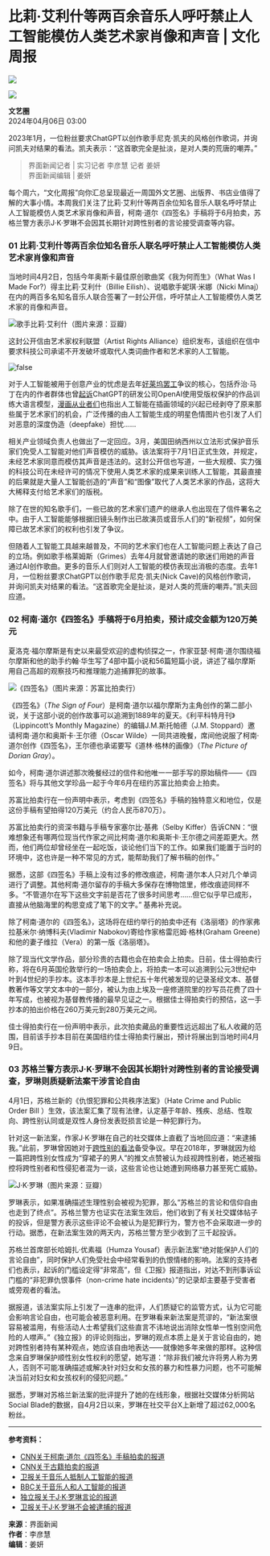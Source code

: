 # 比莉·艾利什等两百余音乐人呼吁禁止人工智能模仿人类艺术家肖像和声音 | 文化周报

![](https://img3.jiemian.com/101/original/vcg/20240405/1712289750862_a300x300.png)

![](https://img3.jiemian.com/101/original/20181203/154383132624612400_a134x134.jpg)

**文艺圈**  
2024年04月06日 03:00  

2023年1月，一位粉丝要求ChatGPT以创作歌手尼克·凯夫的风格创作歌词，并询问凯夫对结果的看法。凯夫表示：“这首歌完全是扯淡，是对人类的荒唐的嘲弄。”

> 界面新闻记者 | 实习记者 李彦慧 记者 姜妍  
> 界面新闻编辑 | 姜妍  

每个周六，“文化周报”向你汇总呈现最近一周国外文艺圈、出版界、书店业值得了解的大事小情。本周我们关注了比莉·艾利什等两百余位知名音乐人联名呼吁禁止人工智能模仿人类艺术家肖像和声音，柯南·道尔《四签名》手稿将于6月拍卖，苏格兰警方表示J·K·罗琳不会因其长期针对跨性别者的言论接受调查等内容。

### 01 比莉·艾利什等两百余位知名音乐人联名呼吁禁止人工智能模仿人类艺术家肖像和声音

当地时间4月2日，包括今年奥斯卡最佳原创歌曲奖《我为何而生》（What Was I Made For?）得主比莉·艾利什（Billie Eilish）、说唱歌手妮琪·米娜（Nicki Minaj）在内的两百多名知名音乐人联合签署了一封公开信，呼吁禁止人工智能模仿人类艺术家的肖像和声音。

![歌手比莉·艾利什（图片来源：豆瓣）](https://img2.jiemian.com/101/original/20240405/171229056551778600_a700xH.jpg)

这封公开信由艺术家权利联盟（Artist Rights Alliance）组织发布，该组织在信中要求科技公司承诺不开发破坏或取代人类词曲作者和艺术家的人工智能。

![false](https://img3.jiemian.com/101/original/vcg/20240405/1712289750862_a320xH.png)

对于人工智能被用于创意产业的忧虑是去年[好莱坞罢工](https://www.jiemian.com/article/10179719.html)争议的核心，包括乔治·马丁在内的作者群体也曾[起诉](https://www.jiemian.com/article/10145076.html)ChatGPT的研发公司OpenAI使用受版权保护的作品训练大语言模型，[漫画从业者们](https://www.jiemian.com/article/10953041.html)也指出人工智能在插画领域的兴起已经剥夺了原来那些属于艺术家们的机会，广泛传播的由人工智能生成的明星色情图片也引发了人们对恶意的深度伪造（deepfake）担忧……

相关产业领域负责人也做出了一定回应。3月，美国田纳西州以立法形式保护音乐家们免受人工智能对他们声音模仿的威胁。该法案将于7月1日正式生效，并规定，未经艺术家同意而模仿其声音是违法的。这封公开信也写道，一些大规模、实力强的科技公司在未经许可的情况下使用人类艺术家的成果来训练人工智能，其最直接的后果就是大量人工智能创造的“声音”和“图像”取代了人类艺术家的作品，这将大大稀释支付给艺术家们的版税。

除了在世的知名歌手们，一些已故的艺术家们遗产的继承人也出现在了信件署名之中。由于人工智能能够根据旧镜头制作出已故演员或音乐人们的“新视频”，如何保障已故艺术家们的权利也引发了争议。

但随着人工智能工具越来越普及，不同的艺术家们也在人工智能问题上表达了自己的立场。例如歌手格莱姆斯（Grimes）去年4月就曾邀请她的歌迷们用她的声音通过AI创作歌曲。更多的音乐人们则对人工智能的模仿表现出消极的态度。去年1月，一位粉丝要求ChatGPT以创作歌手尼克·凯夫(Nick Cave)的风格创作歌词，并询问凯夫对结果的看法。“这首歌完全是扯淡，是对人类的荒唐的嘲弄。”凯夫回应道。

### 02 柯南·道尔《四签名》手稿将于6月拍卖，预计成交金额为120万美元

夏洛克·福尔摩斯是有史以来最受欢迎的虚构侦探之一，作家亚瑟·柯南·道尔围绕福尔摩斯和他的助手约翰·华生写了4部中篇小说和56篇短篇小说，讲述了福尔摩斯用自己高超的观察技巧和推理能力追捕罪犯的故事。

![《四签名》（图片来源：苏富比拍卖行）](https://img1.jiemian.com/101/original/20240405/171229061118020800_a700xH.jpg)

《四签名》（_The Sign of Four_）是柯南·道尔以福尔摩斯为主角创作的第二部小说，关于这部小说的创作故事可以追溯到1889年的夏天。《利平科特月刊》（Lippincott’s Monthly Magazine）的编辑J.M.斯托帕德（J.M. Stoppard）邀请柯南·道尔和奥斯卡·王尔德（Oscar Wilde）一同共进晚餐，席间他说服了柯南·道尔创作《四签名》，王尔德也承诺要写《道林·格林的画像》（_The Picture of Dorian Gray_）。

如今，柯南·道尔讲述那次晚餐经过的信件和他唯一一部手写的原始稿件——《四签名》将与其他文学珍品一起于今年6月在纽约苏富比拍卖会上拍卖。

苏富比拍卖行在一份声明中表示，考虑到《四签名》手稿的独特意义和地位，仅是这份手稿有望拍得120万美元（约合人民币870万）。

苏富比拍卖行的资深书籍与手稿专家塞尔比·基弗（Selby Kiffer）告诉CNN：“很难想象还有哪两位现当代作家之间比柯南·道尔和奥斯卡·王尔德之间差距更大。然而，他们两位却曾经坐在一起吃饭，谈论他们当下的工作。如果我们能置于当时的环境中，这也许是一种不常见的方式，能帮助我们了解书稿的创作。”

据悉，这部《四签名》手稿上没有过多的修改痕迹，柯南·道尔本人只对几个单词进行了调整。其他柯南·道尔留存的手稿大多保存在博物馆里，修改痕迹同样不多。“不管道尔在写下这些文字前是否花了很多时间思考……但它似乎早已成形，直接从他脑海里的构思变成了笔下的文字。” 基弗补充说。

除了柯南·道尔的《四签名》，这场将在纽约举行的拍卖中还有《洛丽塔》的作家弗拉基米尔·纳博科夫(Vladimir Nabokov)寄给作家格雷厄姆·格林(Graham Greene)和他的妻子维拉（Vera）的第一版《洛丽塔》。

除了现当代文学作品，部分珍贵的古籍也会在拍卖会上拍卖。日前，佳士得拍卖行称，将在6月英国伦敦举行的一场拍卖会上，将拍卖一本可以追溯到公元3世纪中叶到4世纪的手抄本。这本手抄本是上世纪五十年代被发现的记录圣经文本、基督教著作等文学文本中的一部分，被认为由上埃及一座修道院里的抄写员花费了四十年写成，也被视为基督教传播的最早见证之一。根据佳士得拍卖行的预估，这一手抄本的拍出价格在260万美元到280万美元之间。

佳士得拍卖行在一份声明中表示，此次拍卖藏品的重要性远远超出了私人收藏的范围，目前该手抄本目前在美国纽约佳士得拍卖行展出，预计将展出到当地时间4月9日。

### 03 苏格兰警方表示J·K·罗琳不会因其长期针对跨性别者的言论接受调查，罗琳则质疑新法案干涉言论自由

4月1日，苏格兰新的《仇恨犯罪和公共秩序法案》（Hate Crime and Public Order Bill ）生效，该法案汇集了现有法律，认定基于年龄、残疾、总结、性取向、跨性别认同或是双性人身份发表贬损言论是一种犯罪行为。

针对这一新法案，作家J·K·罗琳在自己的社交媒体上直截了当地回应道：“来逮捕我。”此前，罗琳曾因她对于[跨性别的看法](https://www.jiemian.com/article/4496592.html)备受争议。早在2018年，罗琳就因为给一篇把跨性别女性成为“穿裙子的男人”的推文点赞被认为歧视跨性别者，她还被指控将跨性别者和性侵犯者混为一谈，这些言论也让她遭到网络暴力甚至死亡威胁。

![J·K·罗琳（图片来源：豆瓣）](https://img3.jiemian.com/101/original/20240405/17122906468495800_a700xH.jpg)

罗琳表示，如果准确描述生理性别会被视为犯罪，那么“苏格兰的言论和信仰自由也走到了终点”。苏格兰警方也证实在法案生效后，他们收到了有关社交媒体帖子的投诉，但是警方表示这些评论不会被认为是犯罪行为，警方也不会采取进一步的行动。据悉，在新法案生效的两天内，苏格兰警方至少收到了三千起投诉。

苏格兰首席部长哈姆扎·优素福（Humza Yousaf）表示新法案“绝对能保护人们的言论自由”，同时保护人们免受社会中经常看到的仇恨情绪的影响。法案的支持者们也表示，起诉的门槛设定得“非常高”，但《卫报》报道指出，对达不到刑事诉讼门槛的“非犯罪仇恨事件（non-crime hate incidents）”的记录却主要基于受害者或旁观者的看法。

据报道，该法案实际上引发了一连串的批评，人们质疑它的监管方式，认为它可能会影响言论自由，也可能会被恶意利用。在罗琳看来新法案是荒谬的，“新法案很容易被滥用，有些活动人士希望我们这些直言不讳地说出消除女性单一性别空间危险的人噤声。”《独立报》的评论则指出，罗琳的观点本质上是关于言论自由的，她对跨性别者持有某种观点，她应该自由地表达——就像她多年来做的那样。这种信念来自罗琳保护顺性别女性权利的愿望，她写道：“除非我们被允许将男人称为男人，否则不可能准确描述或解决针对妇女和女孩的暴力和性暴力问题，也不可能解决当前对妇女和女孩权利的侵犯问题。”

据悉，罗琳对苏格兰新法案的批评提升了她的在线形象，根据社交媒体分析网站Social Blade的数据，自4月2日以来，罗琳在社交平台X上新增了超过62,000名粉丝。

---

**参考资料：**

- [CNN关于柯南·道尔《四签名》手稿拍卖的报道](https://edition.cnn.com/2024/04/02/style/original-sherlock-holmes-manuscript-auction-intl-scli/index.html)
- [CNN关于古籍拍卖的报道](https://edition.cnn.com/2024/04/03/style/oldest-book-biblical-auction-gbr-scli-intl/index.html)
- [卫报关于音乐人抵制人工智能的报道](https://www.theguardian.com/technology/2024/apr/02/musicians-demand-protection-against-ai)
- [BBC关于音乐人和人工智能的报道](https://www.bbc.com/news/technology-68717863)
- [独立报关于J·K·罗琳言论的报道](https://www.independent.co.uk/arts-entertainment/books/features/jk-rowling-arrest-trans-transphobia-b2522155.html)
- [卫报关于J·K·罗琳不会被逮捕的报道](https://www.theguardian.com/politics/2024/apr/02/jk-rowling-will-not-be-arrested-under-new-scottish-hate-law-say-police)

**来源**：界面新闻  
**作者**：李彦慧  
**编辑**：姜妍